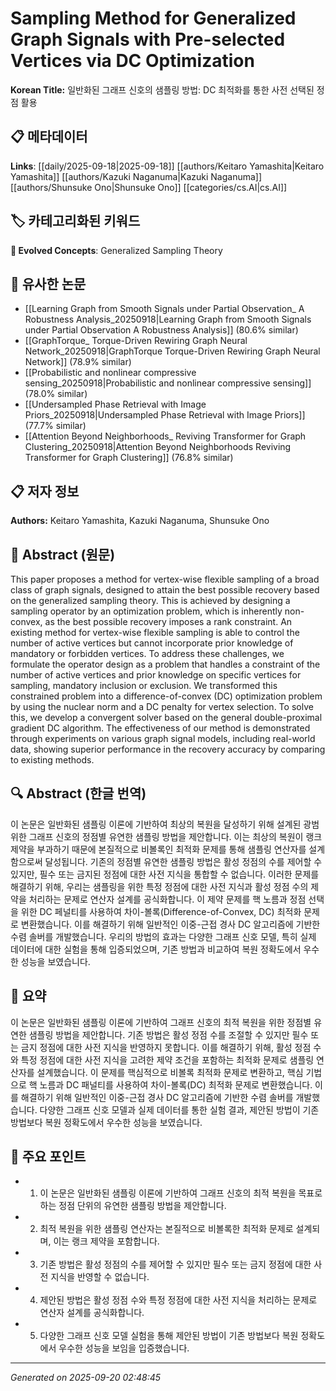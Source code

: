 # Sampling Method for Generalized Graph Signals with Pre-selected Vertices via DC Optimization

**Korean Title:** 일반화된 그래프 신호의 샘플링 방법: DC 최적화를 통한 사전 선택된 정점 활용

## 📋 메타데이터

**Links**: [[daily/2025-09-18|2025-09-18]] [[authors/Keitaro Yamashita|Keitaro Yamashita]] [[authors/Kazuki Naganuma|Kazuki Naganuma]] [[authors/Shunsuke Ono|Shunsuke Ono]] [[categories/cs.AI|cs.AI]]

## 🏷️ 카테고리화된 키워드
**🚀 Evolved Concepts**: Generalized Sampling Theory

## 🔗 유사한 논문
- [[Learning Graph from Smooth Signals under Partial Observation_ A Robustness Analysis_20250918|Learning Graph from Smooth Signals under Partial Observation A Robustness Analysis]] (80.6% similar)
- [[GraphTorque_ Torque-Driven Rewiring Graph Neural Network_20250918|GraphTorque Torque-Driven Rewiring Graph Neural Network]] (78.9% similar)
- [[Probabilistic and nonlinear compressive sensing_20250918|Probabilistic and nonlinear compressive sensing]] (78.0% similar)
- [[Undersampled Phase Retrieval with Image Priors_20250918|Undersampled Phase Retrieval with Image Priors]] (77.7% similar)
- [[Attention Beyond Neighborhoods_ Reviving Transformer for Graph Clustering_20250918|Attention Beyond Neighborhoods Reviving Transformer for Graph Clustering]] (76.8% similar)

## 📋 저자 정보

**Authors:** Keitaro Yamashita, Kazuki Naganuma, Shunsuke Ono

## 📄 Abstract (원문)

This paper proposes a method for vertex-wise flexible sampling of a broad
class of graph signals, designed to attain the best possible recovery based on
the generalized sampling theory. This is achieved by designing a sampling
operator by an optimization problem, which is inherently non-convex, as the
best possible recovery imposes a rank constraint. An existing method for
vertex-wise flexible sampling is able to control the number of active vertices
but cannot incorporate prior knowledge of mandatory or forbidden vertices. To
address these challenges, we formulate the operator design as a problem that
handles a constraint of the number of active vertices and prior knowledge on
specific vertices for sampling, mandatory inclusion or exclusion. We
transformed this constrained problem into a difference-of-convex (DC)
optimization problem by using the nuclear norm and a DC penalty for vertex
selection. To solve this, we develop a convergent solver based on the general
double-proximal gradient DC algorithm. The effectiveness of our method is
demonstrated through experiments on various graph signal models, including
real-world data, showing superior performance in the recovery accuracy by
comparing to existing methods.

## 🔍 Abstract (한글 번역)

이 논문은 일반화된 샘플링 이론에 기반하여 최상의 복원을 달성하기 위해 설계된 광범위한 그래프 신호의 정점별 유연한 샘플링 방법을 제안합니다. 이는 최상의 복원이 랭크 제약을 부과하기 때문에 본질적으로 비볼록인 최적화 문제를 통해 샘플링 연산자를 설계함으로써 달성됩니다. 기존의 정점별 유연한 샘플링 방법은 활성 정점의 수를 제어할 수 있지만, 필수 또는 금지된 정점에 대한 사전 지식을 통합할 수 없습니다. 이러한 문제를 해결하기 위해, 우리는 샘플링을 위한 특정 정점에 대한 사전 지식과 활성 정점 수의 제약을 처리하는 문제로 연산자 설계를 공식화합니다. 이 제약 문제를 핵 노름과 정점 선택을 위한 DC 페널티를 사용하여 차이-볼록(Difference-of-Convex, DC) 최적화 문제로 변환했습니다. 이를 해결하기 위해 일반적인 이중-근접 경사 DC 알고리즘에 기반한 수렴 솔버를 개발했습니다. 우리의 방법의 효과는 다양한 그래프 신호 모델, 특히 실제 데이터에 대한 실험을 통해 입증되었으며, 기존 방법과 비교하여 복원 정확도에서 우수한 성능을 보였습니다.

## 📝 요약

이 논문은 일반화된 샘플링 이론에 기반하여 그래프 신호의 최적 복원을 위한 정점별 유연한 샘플링 방법을 제안합니다. 기존 방법은 활성 정점 수를 조절할 수 있지만 필수 또는 금지 정점에 대한 사전 지식을 반영하지 못합니다. 이를 해결하기 위해, 활성 정점 수와 특정 정점에 대한 사전 지식을 고려한 제약 조건을 포함하는 최적화 문제로 샘플링 연산자를 설계했습니다. 이 문제를 핵심적으로 비볼록 최적화 문제로 변환하고, 핵심 기법으로 핵 노름과 DC 패널티를 사용하여 차이-볼록(DC) 최적화 문제로 변환했습니다. 이를 해결하기 위해 일반적인 이중-근접 경사 DC 알고리즘에 기반한 수렴 솔버를 개발했습니다. 다양한 그래프 신호 모델과 실제 데이터를 통한 실험 결과, 제안된 방법이 기존 방법보다 복원 정확도에서 우수한 성능을 보였습니다.

## 🎯 주요 포인트

- 1. 이 논문은 일반화된 샘플링 이론에 기반하여 그래프 신호의 최적 복원을 목표로 하는 정점 단위의 유연한 샘플링 방법을 제안합니다.

- 2. 최적 복원을 위한 샘플링 연산자는 본질적으로 비볼록한 최적화 문제로 설계되며, 이는 랭크 제약을 포함합니다.

- 3. 기존 방법은 활성 정점의 수를 제어할 수 있지만 필수 또는 금지 정점에 대한 사전 지식을 반영할 수 없습니다.

- 4. 제안된 방법은 활성 정점 수와 특정 정점에 대한 사전 지식을 처리하는 문제로 연산자 설계를 공식화합니다.

- 5. 다양한 그래프 신호 모델 실험을 통해 제안된 방법이 기존 방법보다 복원 정확도에서 우수한 성능을 보임을 입증했습니다.

---

*Generated on 2025-09-20 02:48:45*